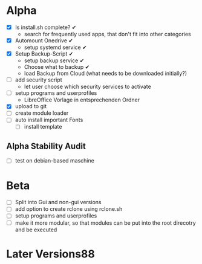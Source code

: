 # Alpha
- [x] Is install.sh complete?  ✔
	- search for frequently used apps, that don't fit into other categories
- [x] Automount Onedrive ✔
	- setup systemd service ✔
- [x] Setup Backup-Script ✔
	- setup backup service ✔
	- Choose what to backup ✔
	- load Backup from Cloud (what needs to be downloaded initially?)
- [ ] add security script
	- let user choose which security services to activate 
- [ ] setup programs and userprofiles
	- LibreOffice Vorlage in entsprechenden Ordner
- [x] upload to git
- [ ] create module loader
- [ ] auto install important Fonts
	- [ ] install template
## Alpha Stability Audit
- [ ] test on debian-based maschine
# Beta
- [ ] Split into Gui and non-gui versions
- [ ] add option to create rclone using rclone.sh
- [ ] setup programs and userprofiles
- [ ] make it more modular, so that modules can be put into the root direcotry and be executed
# Later Versions88
